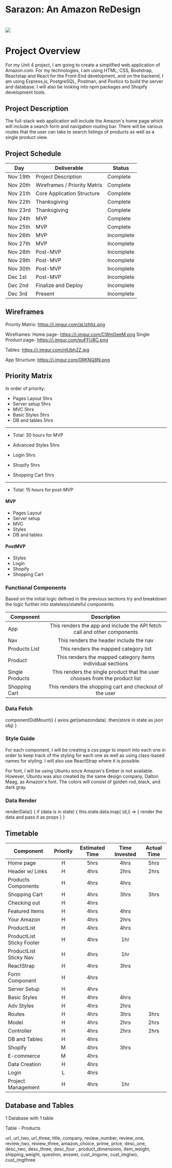 # Sarazon: An Amazon ReDesign

# ![](https://3c1703fe8d.site.internapcdn.net/newman/gfx/news/hires/2014/amazonlogo.jpg)


# Project Overview
For my Unit 4 project, I am going to create a simplified web application of Amazon.com. For my technologies, I am using HTML, CSS, Bootstrap, Reactstap and React for the Front-End development, and on the backend, I am using Express.js, PostgreSQL, Postman, and Postico to build the server and database. I will also be looking into npm packages and Shopify development tools.


## Project Description

The full-stack web application will include the Amazon's home page which will include a search form and navigation routing bar. There will be various routes that the user can take to search listings of products as well as a single product view.


## Project Schedule

|  Day   | Deliverable          | Status
|--------|----------------------| ----------|
|Nov 19th | Project Description  | Complete
|Nov 20th | Wireframes / Priority Matrix | Complete
|Nov 21th | Core Application Structure   | Complete
|Nov 22th | Thanksgiving | Complete
|Nov 23rd | Thanksgiving  | Complete
|Nov 24th| MVP | Complete
|Nov 25th| MVP | Complete
|Nov 26th| MVP| Incomplete
|Nov 27th| MVP | Incomplete
|Nov 28th| Post-MVP| Incomplete
|Nov 29th| Post-MVP | Incomplete
|Nov 30th| Post-MVP | Incomplete
|Dec 1st| Post-MVP | Incomplete
|Dec 2nd| Finalize and Deploy | Incomplete
|Dec 3rd| Present | Incomplete



## Wireframes

Priority Matrix:
https://i.imgur.com/aLIzhhz.png

Wireframes:
 Home page- https://i.imgur.com/CWmGeeM.png
 Single Product page- https://i.imgur.com/euFFU8C.png

Tables:
https://i.imgur.com/nlUbh2Z.jpg

App Structure:
https://i.imgur.com/0RKNQ8N.png


## Priority Matrix

In order of priority:

- Pages Layout 5hrs
- Server setup 5hrs
- MVC  5hrs
- Basic Styles 5hrs
- DB and tables 5hrs
-------
- Total: 30 hours for MVP

- Advanced Styles 5hrs
- Login 5hrs
- Shopify 5hrs
- Shopping Cart 5hrs
-----------
- Total: 15 hours for post-MVP


#### MVP

- Pages Layout
- Server setup
- MVC
- Styles
- DB and tables

#### PostMVP

- Styles
- Login
- Shopify
- Shopping Cart

### Functional Components

Based on the initial logic defined in the previous sections try and breakdown the logic further into stateless/stateful components. 

| Component | Description | 
| --- | :---: |  
| App | This renders the app and include the API fetch call and other components | 
| Nav | This renders the header include the nav |
| Products List| This renders the mapped category list |  
| Product | This renders the mapped category items individual sections | 
| Single Products | This renders the single product that the user chooses from the product list |   
| Shopping Cart | This renders the shopping cart and checkout of the user | 

### Data Fetch

componentDidMount() {
  axios.get(amazondata)
    .then(store in state as json obj)
    }

### Style Guide

For each component, I will be creating a css page to import into each one in order to keep track of the styling for each one as well as using class-based names for styling. I will also use ReactStrap where it is possible.

For font, I will be using Ubuntu since Amazon's Ember is not available. However, Ubuntu was also created by the same design company, Dalton Maag, as Amazon's font. The colors will consist of golden rod, black, and dark gray. 

### Data Render

renderData() {
if (data is in state) {
this.state.data.map( (d,i) => {
render the data and pass it as props
  }
}

## Timetable

| Component    | Priority | Estimated Time | Time Invested | Actual Time |
| ------------ | :------: |  :-----------: | :------------: | :---------: |
| Home page    | H | 5hrs | 4hrs |  5hrs |
| Header w/ Links   | H | 4hrs | 2hrs |2hrs  |
| Products Components | H | 4hrs | 4hrs | 
| Shopping Cart | H | 4hrs | 3hrs | 3hrs  |
| Checking out | H | 4hrs |  | 
| Featured Items| H | 4hrs | 4hrs | 
| Your Amazon| H | 4hrs | 2hrs | 
| ProductList | H | 4hrs | 4hrs | 
| ProductList Sticky Footer | H | 4hrs | 1hr | 
| ProductList Sticky Nav | H | 4hrs | 1hr | 
| ReactStrap | H | 4hrs | 3hrs  | 
| Form Component | H | 4hrs |  | |
| Server Setup | H  | 4hrs|  |  |
| Basic Styles | H  | 4hrs| 4hrs | |
| Adv Styles | H  | 4hrs| 2hrs |  |
| Routes | H | 4hrs | 3hrs | 3hrs  |
| Model | H | 4hrs | 2hrs | 2hrs |
| Controller | H | 4hrs | 2hrs | 2hrs |
| DB and Tables | H  | 4hrs |  | 
| Shopify | M  | 4hrs |  3hrs |  
| E-commerce  | M  | 4hrs |   |  
| Data Creation  | H | 4hrs |   | 
| Login| L | 4hrs |  | 
| Project Management | H | 4hrs | 1hr | 



## Database and Tables

1 Database with 1 table

Table   -  Products

url, url_two, url_three, title, company, review_number, review_one, review_two, review_three, amazon_choice,  prime, price, desc_one, desc_two, desc_three, desc_four , product_dimensions,  item_weight, shipping_weight, question, answer, cust_imgone, cust_imgtwo, cust_imgthree


